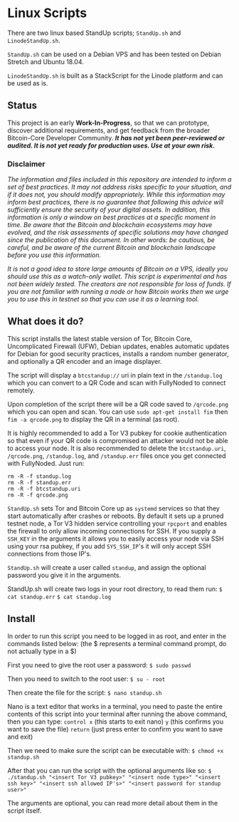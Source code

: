 # Linux Scripts
There are two linux based StandUp scripts; `StandUp.sh` and `LinodeStandUp.sh`.

`StandUp.sh` can be used on a Debian VPS and has been tested on Debian Stretch and Ubuntu 18.04.

`LinodeStandUp.sh` is built as a StackScript for the Linode platform and can be used as is.

## Status

This project is an early **Work-In-Progress**, so that we can prototype, discover additional requirements, and get feedback from the broader Bitcoin-Core Developer Community. ***It has not yet been peer-reviewed or audited. It is not yet ready for production uses. Use at your own risk.***

### Disclaimer

*The information and files included in this repository are intended to inform a set of best practices. It may not address risks specific to your situation, and if it does not, you should modify appropriately. While this information may inform best practices, there is no guarantee that following this advice will sufficiently ensure the security of your digital assets. In addition, this information is only a window on best practices at a specific moment in time. Be aware that the Bitcoin and blockchain ecosystems may have evolved, and the risk assessments of specific solutions may have changed since the publication of this document. In other words: be cautious, be careful, and be aware of the current Bitcoin and blockchain landscape before you use this information.*

*It is not a good idea to store large amounts of Bitcoin on a VPS, ideally you should use this as a watch-only wallet. This script is experimental and has not been widely tested. The creators are not responsible for loss of funds. If you are not familiar with running a node or how Bitcoin works then we urge you to use this in testnet so that you can use it as a learning tool.*

## What does it do?

This script installs the latest stable version of Tor, Bitcoin Core, Uncomplicated Firewall (UFW), Debian updates, enables automatic updates for Debian for good security practices, installs a random number generator, and optionally a QR encoder and an image displayer.

The script will display a `btcstandup://` uri in plain text in the `/standup.log` which you can convert to a QR Code and scan with FullyNoded to connect remotely.

Upon completion of the script there will be a QR code saved to `/qrcode.png` which you can open and scan. You can use `sudo apt-get install fim` then `fim -a qrcode.png` to display the QR in a terminal (as root).

It is highly recommended to add a Tor V3 pubkey for cookie authentication so that even if your QR code is compromised an attacker would not be able to access your node. It is also recommended to delete the `btcstandup.uri`, `/qrcode.png`, `/standup.log`, and `/standup.err` files once you get connected with FullyNoded. Just run:

```
rm -R -f standup.log
rm -R -f standup.err
rm -R -f btcstandup.uri
rm -R -f qrcode.png
```

`StandUp.sh` sets Tor and Bitcoin Core up as `systemd` services so that they start automatically after crashes or reboots. By default it sets up a pruned testnet node, a Tor V3 hidden service controlling your `rpcport` and enables the firewall to only allow incoming connections for SSH. If you supply a `SSH_KEY` in the arguments it allows you to easily access your node via SSH using your rsa pubkey, if you add `SYS_SSH_IP`'s it will only accept SSH connections from those IP's.

`StandUp.sh` will create a user called `standup`, and assign the optional password you give it in the arguments.

StandUp.sh will create two logs in your root directory, to read them run:
`$ cat standup.err`
`$ cat standup.log`

## Install

In order to run this script you need to be logged in as root, and enter in the commands listed below:
(the $ represents a terminal command prompt, do not actually type in a $)

First you need to give the root user a password:
`$ sudo passwd`

Then you need to switch to the root user:
`$ su - root`

Then create the file for the script:
`$ nano standup.sh`

Nano is a text editor that works in a terminal, you need to paste the entire contents of this script into your terminal after running the above command, then you can type:
`control x` (this starts to exit nano)
`y`         (this confirms you want to save the file)
`return`    (just press enter to confirm you want to save and exit)

Then we need to make sure the script can be executable with:
`$ chmod +x standup.sh`

After that you can run the script with the optional arguments like so:
`$ ./standup.sh "<insert Tor V3 pubkey>" "<insert node type>" "<insert ssh key>" "<insert ssh allowed IP's>" "<insert password for standup user>"`

The arguments are optional, you can read more detail about them in the script itself.
